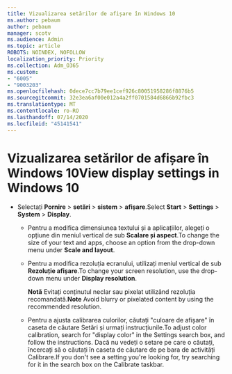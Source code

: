 ```yaml
---
title: Vizualizarea setărilor de afișare în Windows 10
ms.author: pebaum
author: pebaum
manager: scotv
ms.audience: Admin
ms.topic: article
ROBOTS: NOINDEX, NOFOLLOW
localization_priority: Priority
ms.collection: Adm_O365
ms.custom:
- "6005"
- "9003203"
ms.openlocfilehash: 0dece7cc7b79ee1cef926c80051958286f8876b5
ms.sourcegitcommit: 32e3ea6af00e012a4a2ff0701584d6866b92fbc3
ms.translationtype: MT
ms.contentlocale: ro-RO
ms.lasthandoff: 07/14/2020
ms.locfileid: "45141541"
---
```

# <a name="view-display-settings-in-windows-10"></a><span data-ttu-id="05094-102">Vizualizarea setărilor de afișare în Windows 10</span><span class="sxs-lookup"><span data-stu-id="05094-102">View display settings in Windows 10</span></span>

- <span data-ttu-id="05094-103">Selectați **Pornire**   >  **setări**   >  **sistem**  >  **afișare**.</span><span class="sxs-lookup"><span data-stu-id="05094-103">Select **Start**  > **Settings**  > **System** > **Display**.</span></span>
    -  <span data-ttu-id="05094-104">Pentru a modifica dimensiunea textului și a aplicațiilor, alegeți o opțiune din meniul vertical de sub **Scalare și aspect**.</span><span class="sxs-lookup"><span data-stu-id="05094-104">To change the size of your text and apps, choose an option from the drop-down menu under  **Scale and layout**.</span></span>
    - <span data-ttu-id="05094-105">Pentru a modifica rezoluția ecranului, utilizați meniul vertical de sub **Rezoluție afișare**.</span><span class="sxs-lookup"><span data-stu-id="05094-105">To change your screen resolution, use the drop-down menu under **Display resolution**.</span></span>
     
      <span data-ttu-id="05094-106">**Notă** Evitați conținutul neclar sau pixelat utilizând rezoluția recomandată.</span><span class="sxs-lookup"><span data-stu-id="05094-106">**Note** Avoid blurry or pixelated content by using the recommended resolution.</span></span>
    - <span data-ttu-id="05094-107">Pentru a ajusta calibrarea culorilor, căutați "culoare de afișare" în caseta de căutare Setări și urmați instrucțiunile.</span><span class="sxs-lookup"><span data-stu-id="05094-107">To adjust color calibration, search for "display color" in the Settings search box, and follow the instructions.</span></span> <span data-ttu-id="05094-108">Dacă nu vedeți o setare pe care o căutați, încercați să o căutați în caseta de căutare de pe bara de activități Calibrare.</span><span class="sxs-lookup"><span data-stu-id="05094-108">If you don't see a setting you're looking for, try searching for it in the search box on the Calibrate taskbar.</span></span>